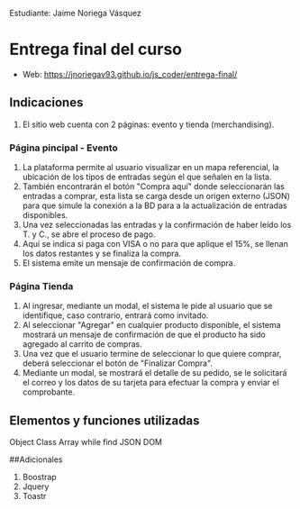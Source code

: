 Estudiante:  Jaime Noriega Vásquez

# Entrega final del curso
- Web: https://jnoriegav93.github.io/js_coder/entrega-final/

## Indicaciones
1. El sitio web cuenta con 2 páginas: evento y tienda (merchandising).
### Página pincipal - Evento
1. La plataforma permite al usuario visualizar en un mapa referencial, la ubicación de los tipos de entradas según el que señalen en la lista.
2. También encontrarán el botón "Compra aquí" donde seleccionarán las entradas a comprar, esta lista se carga desde un origen externo (JSON) para que simule la conexión a la BD para a la actualización de entradas disponibles.
3. Una vez seleccionadas las entradas y la confirmación de haber leído los T. y C., se abre el proceso de pago.
4. Aquí se indica si paga con VISA o no para que aplique el 15%, se llenan los datos restantes y se finaliza la compra.
5. El sistema emite un mensaje de confirmación de compra.
### Página Tienda
1. Al ingresar, mediante un modal, el sistema le pide al usuario que se identifique, caso contrario, entrará como invitado.
2. Al seleccionar "Agregar" en cualquier producto disponible, el sistema mostrará un mensaje de confirmación de que el producto ha sido agregado al carrito de compras.
3. Una vez que el usuario termine de seleccionar lo que quiere comprar, deberá seleccionar el botón de "Finalizar Compra".
4. Mediante un modal, se mostrará el detalle de su pedido, se le solicitará el correo y los datos de su tarjeta para efectuar la compra y enviar el comprobante.


## Elementos y funciones utilizadas
Object
Class
Array
while
find
JSON
DOM

##Adicionales
1. Boostrap
2. Jquery
3. Toastr
